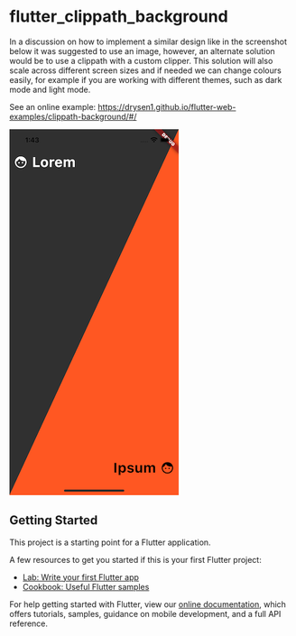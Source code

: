 # flutter_clippath_background

In a discussion on how to implement a similar design like in the screenshot below it was suggested to use an image, however, an alternate solution would be to use a clippath with a custom clipper. This solution will also scale across different screen sizes and if needed we can change colours easily, for example if you are working with different themes, such as dark mode and light mode.

See an online example: <https://drysen1.github.io/flutter-web-examples/clippath-background/#/>

![alt text](https://github.com/Drysen1/Flutter_ClipPath_Background/blob/main/screenshots/mobile.png)

## Getting Started

This project is a starting point for a Flutter application.

A few resources to get you started if this is your first Flutter project:

- [Lab: Write your first Flutter app](https://flutter.dev/docs/get-started/codelab)
- [Cookbook: Useful Flutter samples](https://flutter.dev/docs/cookbook)

For help getting started with Flutter, view our
[online documentation](https://flutter.dev/docs), which offers tutorials,
samples, guidance on mobile development, and a full API reference.
